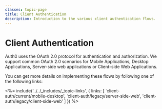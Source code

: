 ```yaml
---
classes: topic-page
title: Client Authentication
description: Introduction to the various client authentication flows.
---
```


<div class="topic-page-header">
  <div data-name="example" class="topic-page-badge"></div>
  <h1>Client Authentication</h1>
  <p>
    Auth0 uses the OAuth 2.0 protocol for authentication and authorization. We support common OAuth 2.0 scenarios for Mobile Applications, Desktop Applications, Server-side web applications or Client-side Web Applications.
  </p>
</div>

You can get more details on implementing these flows by following one of the following links:

<%= include('../../_includes/_topic-links', { links: [
  'client-auth/current/mobile-desktop',
  'client-auth/legacy/server-side-web',
  'client-auth/legacy/client-side-web'
] }) %>
